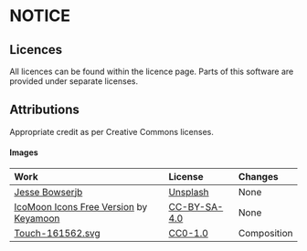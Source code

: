 # NOTICE

## Licences

All licences can be found within the licence page.
Parts of this software are provided under separate licenses.

[MIT]: licenses/MIT.md
[GPL-3.0]: licenses/GPL-3.0.md
[Apache-2.0]: licenses/Apache-2.0.md
[W3C-20150513]: licenses/W3C-20150513.md
[CC-BY-SA-4.0]: https://creativecommons.org/licenses/by-sa/4.0/
[CC-BY-SA-3.0]: https://creativecommons.org/licenses/by-sa/3.0/
[CC0-1.0]: https://creativecommons.org/publicdomain/zero/1.0/deed.en
[Unsplash]: https://unsplash.com/license


## Attributions
Appropriate credit as per Creative Commons licenses.


#### Images

| Work                                                   | License        | Changes
|:-------------------------------------------------------|:---------------|:-
| <a href="https://unsplash.com/@jessebowser?utm_source=unsplash&utm_medium=referral&utm_content=creditCopyText">Jesse Bowser</a>[jb]                           | [Unsplash]     | None
| [IcoMoon Icons Free Version][11] by [Keyamoon][12]     | [CC-BY-SA-4.0] | None
| [Touch-161562.svg][41]                                 | [CC0-1.0]      | Composition

[jb]: https://unsplash.com/photos/c0I4ahyGIkA?utm_source=unsplash&utm_medium=referral&utm_content=creditCopyText
[11]: https://icomoon.io/#icons-icomoon
[12]: http://keyamoon.com/
[41]: https://commons.wikimedia.org/wiki/File:Touch-161562.svg
